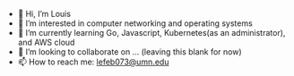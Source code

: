 - 👋 Hi, I’m Louis
- 👀 I’m interested in computer networking and operating systems
- 🌱 I’m currently learning Go, Javascript, Kubernetes(as an administrator), and AWS cloud
- 💞️ I’m looking to collaborate on ... (leaving this blank for now)
- 📫 How to reach me: lefeb073@umn.edu

<!---
louislef299/louislef299 is a ✨ special ✨ repository because its `README.md` (this file) appears on your GitHub profile.
You can click the Preview link to take a look at your changes.
--->
